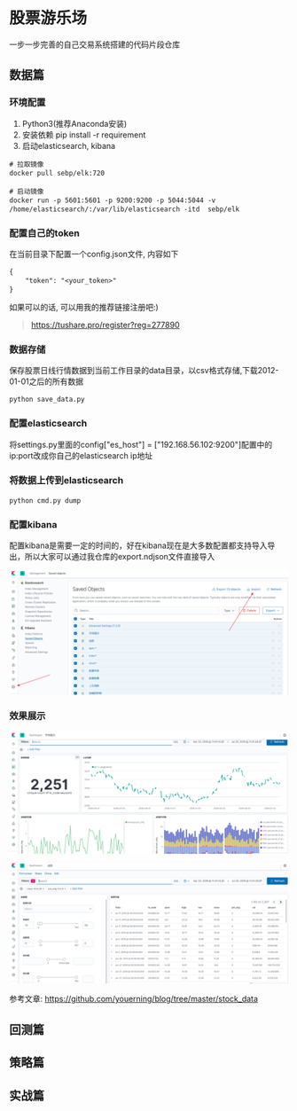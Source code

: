 # 股票游乐场
一步一步完善的自己交易系统搭建的代码片段仓库

## 数据篇
### 环境配置
1. Python3(推荐Anaconda安装)
2. 安装依赖 pip install -r requirement
3. 启动elasticsearch, kibana 
```
# 拉取镜像
docker pull sebp/elk:720

# 启动镜像
docker run -p 5601:5601 -p 9200:9200 -p 5044:5044 -v /home/elasticsearch/:/var/lib/elasticsearch -itd  sebp/elk
```

> 

### 配置自己的token
在当前目录下配置一个config.json文件, 内容如下

```
{
    "token": "<your_token>"
}
```

如果可以的话, 可以用我的推荐链接注册吧:) 
> https://tushare.pro/register?reg=277890

### 数据存储
保存股票日线行情数据到当前工作目录的data目录，以csv格式存储,下载2012-01-01之后的所有数据
```
python save_data.py
```

### 配置elasticsearch
将settings.py里面的config["es_host"] = ["192.168.56.102:9200"]配置中的ip:port改成你自己的elasticsearch ip地址

### 将数据上传到elasticsearch
```
python cmd.py dump
```

### 配置kibana
配置kibana是需要一定的时间的，好在kibana现在是大多数配置都支持导入导出，所以大家可以通过我仓库的export.ndjson文件直接导入

![import](img/import.png)

### 效果展示
![market_status](img/market_status.png)

![stock_selector](img/stock_selector.png)


参考文章: https://github.com/youerning/blog/tree/master/stock_data

## 回测篇
## 策略篇
## 实战篇